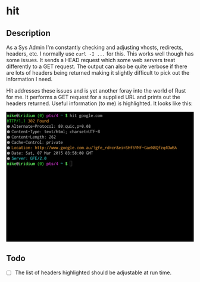 hit
===

## Description

As a Sys Admin I'm constantly checking and adjusting vhosts, redirects, headers,
etc. I normally use `curl -I ...` for this. This works well though has some
issues. It sends a HEAD request which some web servers treat differently to a
GET request. The output can also be quite verbose if there are lots of headers
being returned making it slightly difficult to pick out the information I need.

Hit addresses these issues and is yet another foray into the world of Rust for
me. It performs a GET request for a supplied URL and prints out the headers
returned. Useful information (to me) is highlighted. It looks like this:

![screenshot](https://github.com/mfs/hit/raw/master/screenshots/1.png)

## Todo

 - [ ] The list of headers highlighted should be adjustable at run time.
